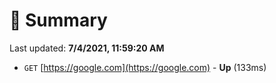 # 📖 Summary
Last updated: **7/4/2021, 11:59:20 AM**

- `GET` [https://google.com](https://google.com) - **Up** (133ms)
